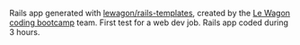 Rails app generated with [lewagon/rails-templates](https://github.com/lewagon/rails-templates), created by the [Le Wagon coding bootcamp](https://www.lewagon.com) team.
First test for a web dev job.
Rails app coded during 3 hours.
